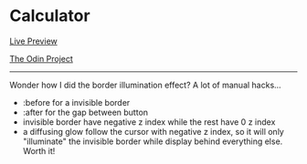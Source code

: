 # Calculator

[Live Preview](https://helium5250.github.io/Calculator/)

[The Odin Project](https://www.theodinproject.com/)

---

Wonder how I did the border illumination effect? A lot of manual hacks...
- :before for a invisible border
- :after for the gap between button
- invisible border have negative z index while the rest have 0 z index
- a diffusing glow follow the cursor with negative z index, so it will only "illuminate" the invisible border while display behind everything else.
Worth it!
